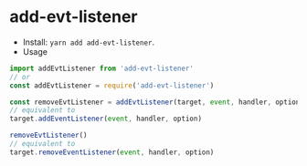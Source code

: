 # add-evt-listener

- Install: `yarn add add-evt-listener`.
- Usage

```javascript
import addEvtListener from 'add-evt-listener'
// or
const addEvtListener = require('add-evt-listener')

const removeEvtListener = addEvtListener(target, event, handler, option)
// equivalent to
target.addEventListener(event, handler, option)

removeEvtListener()
// equivalent to
target.removeEventListener(event, handler, option)
```

